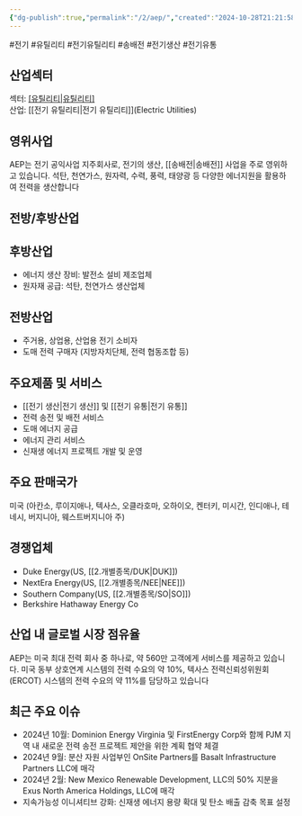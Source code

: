 ```yaml
---
{"dg-publish":true,"permalink":"/2/aep/","created":"2024-10-28T21:21:58.704+09:00","updated":"2025-06-03T20:05:57.473+09:00"}
---
```


#전기 #유틸리티 #전기유틸리티 #송배전 #전기생산 #전기유통

## 산업섹터

섹터: [[유틸리티\|유틸리티]](Utilities)  
산업: [[전기 유틸리티\|전기 유틸리티]](Electric Utilities)

## 영위사업

AEP는 전기 공익사업 지주회사로, 전기의 생산, [[송배전\|송배전]] 사업을 주로 영위하고 있습니다. 석탄, 천연가스, 원자력, 수력, 풍력, 태양광 등 다양한 에너지원을 활용하여 전력을 생산합니다

## 전방/후방산업

## 후방산업

- 에너지 생산 장비: 발전소 설비 제조업체
- 원자재 공급: 석탄, 천연가스 생산업체

## 전방산업

- 주거용, 상업용, 산업용 전기 소비자
- 도매 전력 구매자 (지방자치단체, 전력 협동조합 등)

## 주요제품 및 서비스

- [[전기 생산\|전기 생산]] 및 [[전기 유통\|전기 유통]]
- 전력 송전 및 배전 서비스
- 도매 에너지 공급
- 에너지 관리 서비스
- 신재생 에너지 프로젝트 개발 및 운영

## 주요 판매국가

미국 (아칸소, 루이지애나, 텍사스, 오클라호마, 오하이오, 켄터키, 미시간, 인디애나, 테네시, 버지니아, 웨스트버지니아 주)

## 경쟁업체

- Duke Energy(US, [[2.개별종목/DUK\|DUK]])
- NextEra Energy(US, [[2.개별종목/NEE\|NEE]])
- Southern Company(US, [[2.개별종목/SO\|SO]])
- Berkshire Hathaway Energy Co

## 산업 내 글로벌 시장 점유율

AEP는 미국 최대 전력 회사 중 하나로, 약 560만 고객에게 서비스를 제공하고 있습니다. 미국 동부 상호연계 시스템의 전력 수요의 약 10%, 텍사스 전력신뢰성위원회(ERCOT) 시스템의 전력 수요의 약 11%를 담당하고 있습니다

## 최근 주요 이슈

- 2024년 10월: Dominion Energy Virginia 및 FirstEnergy Corp와 함께 PJM 지역 내 새로운 전력 송전 프로젝트 제안을 위한 계획 협약 체결
- 2024년 9월: 분산 자원 사업부인 OnSite Partners를 Basalt Infrastructure Partners LLC에 매각
- 2024년 2월: New Mexico Renewable Development, LLC의 50% 지분을 Exus North America Holdings, LLC에 매각
- 지속가능성 이니셔티브 강화: 신재생 에너지 용량 확대 및 탄소 배출 감축 목표 설정